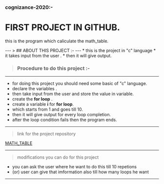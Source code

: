 ### cognizance-2020:-


# __FIRST PROJECT IN GITHUB.__
<p>this is the program which caliculate the  math_table.</p>
---
> ## ABOUT THIS PROJECT :-
---    
*  this is the project in "c" language
* it takes input from the user .
* then it will give output.

> ### Procedure to do this project :- 
---
* for doing this project you should need some basic of "c" language.
* declare the variables .
* then take input from the user and store the value in variable.
* create the __for loop__ .
* create a variable __i__ for __for loop__.
* which starts from 1 and goes till 10.
* then it will give output for every loop completion.
* after the loop condition fails then the program ends.

---
> link for the project repository 

[MATH_TABLE](https://github.com/sainithin-99/cognizance-2020.git)

---
> modifications you can do for this project

* you can ask the user where he want to do this till 10 repetions 
*  (or) user can give that imformation also till how many loops he want
---

  


 
 
